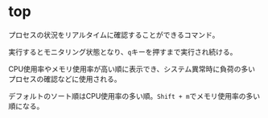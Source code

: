 # top

プロセスの状況をリアルタイムに確認することができるコマンド。

実行するとモニタリング状態となり、`q`キーを押すまで実行され続ける。

CPU使用率やメモリ使用率が高い順に表示でき、システム異常時に負荷の多いプロセスの確認などに使用される。

デフォルトのソート順はCPU使用率の多い順。`Shift + m`でメモリ使用率の多い順になる。


